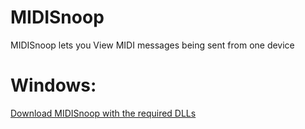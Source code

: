 # MIDISnoop
MIDISnoop lets you View MIDI messages being sent from one device

# Windows:
[Download MIDISnoop with the required DLLs](https://github.com/Samunition/MIDISnoop/raw/master/MIDISnoop%20with%20DLLs.zip)
